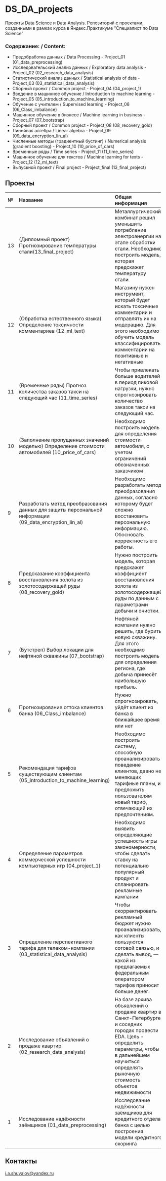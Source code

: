 # DS_DA_projects
Проекты Data Science и Data Analysis. Репозиторий с проектами, созданными в рамках курса в Яндекс.Практикуме "Специалист по Data Science"

### Содержание: / Content:

  - Предобработка данных / Data Processing - Project_01 (01_data_preprocessing)
  - Исследовательский анализ данных / Exploratory data analysis - Project_02 (02_research_data_analysis)
  - Статистический анализ данных / Statistical analysis of data - Project_03 (03_statistical_data_analysis)
  - Сборный проект / Common project - Project_04 (04_project_1)
  - Введение в машинное обучение / Introduction to machine learning  - Project_05 (05_introduction_to_machine_learning)
  - Обучение с учителем / Supervised learning  - Project_06 (06_Class_imbalance)
  - Машинное обучение в бизнесе / Machine learning in business  - Project_07 (07_bootstrap)
  - Сборный проект / Common project  - Project_08 (08_recovery_gold)
  - Линейная алгебра / Linear algebra  - Project_09 (09_data_encryption_lin_al)
  - Численные методы (градиентный бустинг) / Numerical analysis (gradient boosting)  - Project_10 (10_price_of_cars)
  - Временные ряды / Time series  - Project_11 (11_time_series)
  - Машинное обучение для текстов / Machine learning for texts  - Project_12 (12_ml_text)
  - Выпускной проект / Final project - Project_final (13_final_project)

## Проекты

|№| Название | Общая информация | Стек технологий |
|:---|:-------------------|:----------------------------------------------------------|:-----------:|
|13  |(Дипломный проект) Прогнозирование температуры стали(13_final_project)|Металлургический комбинат решил уменьшить потребление электроэнергии на этапе обработки стали. Необходимо построить модель, которая предскажет температуру стали.|`catboost` `LGBM` `sklearn` `matplotlib` `pandas` `numpy` `shap` `pipeline`|
|12  |(Обработка естественного языка) Определение токсичности комментариев (12_ml_text)|Магазину нужен инструмент, который будет искать токсичные комментарии и отправлять их на модерацию. Для этого необходимо обучить модель классифицировать комментарии на позитивные и негативные|`spacy` `pipeline` `pymystem3` `sklearn` `pandas` `numpy` `matplotlib` `plotly` `math`|
|11  |(Временные ряды) Прогноз количества заказов такси на следующий час (11_time_series)|Чтобы привлекать больше водителей в период пиковой нагрузки, нужно спрогнозировать количество заказов такси на следующий час.|`TimeSeriesSplit` `catboost` `lightgbm` `statsmodels` `sklearn` `pandas` `numpy` `pipeline` `matplotlib`  `time`|
|10  |(Заполнение пропущенных значений моделью) Определение стоимости автомобилей (10_price_of_cars)|Необходимо построить модель для определения стоимости автомобиля, с учетом ограничений обозначенных заказчиком|`catboost` `lightgbm` `sklearn` `pandas` `numpy` `matplotlib` `plotly` `math` `time`|
|9   |Разработать метод преобразования данных для защиты персональной информации (09_data_encryption_lin_al)|Необходимо разработать метод преобразования данных, согласно которому будет сложно восстановить персональную информацию. Обосновать корректность его работы.|`sklearn` `pandas` `numpy` |
|8   |Предсказание коэффициента восстановления золота из золотосодержащей руды (08_recovery_gold)|Нужно построить модель, которая предскажет коэффициент восстановления золота из золотосодержащей руды по данным с параметрами добычи и очистки.|`sklearn` `matplotlib` `plotly` `pandas` `numpy`|
|7   |(Бутстреп) Выбор локации для нефтяной скважины (07_bootstrap)|Нефтяной компании нужно решить, где бурить новую скважину. Для этого необходимо построить модель для определения региона, где добыча принесёт наибольшую прибыль.|`sklearn` `scipy` `matplotlib` `plotly` `pandas` `numpy`|
|6   |Прогнозирование оттока клиентов банка (06_Class_imbalance)|Нужно спрогнозировать, уйдёт клиент из банка в ближайшее время или нет|`sklearn` `pandas` `numpy` `matplotlib`|
|5   |Рекомендация тарифов существующим клиентам (05_introduction_to_machine_learning)|Необходимо построить систему, способную проанализировать поведение клиентов, давно не меняющих тарифные планы, и предложить пользователям новый тариф, отвечающий их предпочтениям.|`sklearn` `pandas`|
|4   |Определение параметров коммерческой успешности компьютерных игр (04_project_1)|Необходимо выявить определяющие успешность игры закономерности, чтобы сделать ставку на потенциально популярный продукт и спланировать рекламные кампании|`scipy` `matplotlib` `plotly` `pandas` `numpy` `math`|
|3   |Определение перспективного тарифа для телеком-компании (03_statistical_data_analysis)|Чтобы скорректировать рекламный бюджет нужно проанализировать, как клиенты пользуются сотовой связью, и сделать вывод, — какой из предлагаемых федеральным оператором тарифов приносит больше денег.|`scipy` `pandas` `numpy` `plotly` `math`|
|2   |Исследование объявлений о продаже квартир (02_research_data_analysis)|На базе архива объявлений о продаже квартир в Санкт-Петербурге и соседних городах провести EDA. Цель - определить параметры, чтобы в дальнейшем научиться определять рыночную стоимость объектов недвижимости|`matplotlib` `plotly` `pandas` `numpy` `math`|
|1   |Исследование надёжности заёмщиков (01_data_preprocessing)|Исследование надёжности заёмщиков для кредитного отдела банка с целью построения модели кредитного скоринга|`pymystem3` `pandas` `numpy` `collections` `math`|

## Контакты

i.a.shuvalov@yandex.ru
